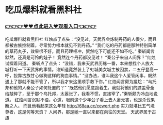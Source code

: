 # 吃瓜爆料就看黑料社

### <a href="https://github.com/kajuf/hait/issues/1">👉👉👉♥♥点此进入♥观看入口👈👉👉</a>

吃瓜爆料就看黑料社
 红烛点了点头：“没见过，天武界会炼制丹药的人很少，而且都被古族控制着，寻常势力根本就见不到丹药。”
    “我们吃的丹药都是那种特别简单的草药丸子，效果很不好，而且药理相冲，贸然吃下可能还不如不吃。”
    秦斩闻言默然，还真是可怜的娃子！
    竟然连个丹药都没见过！
    “秦公子来自人间界？”红烛试探着问道。
    秦斩点了点头：
    “没错，我来天武界历练一番，本来想找个人族大城打听一下天武界的事情，谁知道竟然装上了虹城美女城主被囚禁，二五仔登高一呼，投靠古族甘心做狗这样的狗血事情。”
    “没办法，谁叫我这个人爱管闲事，既然遇上了那就不能不管了，所以我才来这里顺手救下你。”
    红烛闻言颇为尴尬：“乌托邦和他的人秦公子如何处置的？”
    “既然他们愿意跪着生，我就将他们的膝盖骨全给敲碎了，至于那个乌托邦，太嚣张了，我看不惯，直接宰了。”秦斩颇为冷血地说道。
    红烛闻言沉默不语，心道，眼前这个少年公子看上去人畜无害，也是杀伐果断之人。
    而且他看起来这么年轻
    http://68aa.cc/cewert.php
    实力就堪比五气境尊者，这是何等天资？
    人间界，那是她一直以来都在向往的天堂。
    天武界属于古族
